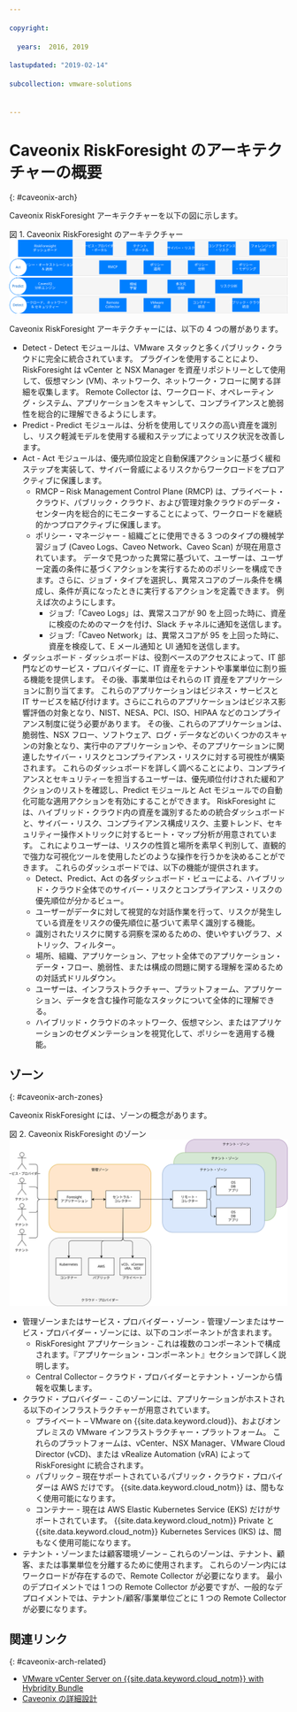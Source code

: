 ```yaml
---

copyright:

  years:  2016, 2019

lastupdated: "2019-02-14"

subcollection: vmware-solutions


---
```


# Caveonix RiskForesight のアーキテクチャーの概要
{: #caveonix-arch}

Caveonix RiskForesight アーキテクチャーを以下の図に示します。

図 1. Caveonix RiskForesight のアーキテクチャー
![アーキテクチャー図](caveonix-architecture.svg)

Caveonix RiskForesight アーキテクチャーには、以下の 4 つの層があります。
-	Detect - Detect モジュールは、VMware スタックと多くパブリック・クラウドに完全に統合されています。 プラグインを使用することにより、RiskForesight は vCenter と NSX Manager を資産リポジトリーとして使用して、仮想マシン (VM)、ネットワーク、ネットワーク・フローに関する詳細を収集します。 Remote Collector は、ワークロード、オペレーティング・システム、アプリケーションをスキャンして、コンプライアンスと脆弱性を総合的に理解できるようにします。
-	Predict - Predict モジュールは、分析を使用してリスクの高い資産を識別し、リスク軽減モデルを使用する緩和ステップによってリスク状況を改善します。
-	Act - Act モジュールは、優先順位設定と自動保護アクションに基づく緩和ステップを実装して、サイバー脅威によるリスクからワークロードをプロアクティブに保護します。
    - RMCP – Risk Management Control Plane (RMCP) は、プライベート・クラウド、パブリック・クラウド、および管理対象クラウドのデータ・センター内を総合的にモニターすることによって、ワークロードを継続的かつプロアクティブに保護します。
    - ポリシー・マネージャー - 組織ごとに使用できる 3 つのタイプの機械学習ジョブ (Caveo Logs、Caveo Network、Caveo Scan) が現在用意されています。 データで見つかった異常に基づいて、ユーザーは、ユーザー定義の条件に基づくアクションを実行するためのポリシーを構成できます。さらに、ジョブ・タイプを選択し、異常スコアのブール条件を構成し、条件が真になったときに実行するアクションを定義できます。 例えば次のようにします。
        - ジョブ:「Caveo Logs」は、異常スコアが 90 を上回った時に、資産に検疫のためのマークを付け、Slack チャネルに通知を送信します。
        - ジョブ:「Caveo Network」は、異常スコアが 95 を上回った時に、資産を検疫して、E メール通知と UI 通知を送信します。
- ダッシュボード - ダッシュボードは、役割ベースのアクセスによって、IT 部門などのサービス・プロバイダーに、IT 資産をテナントや事業単位に割り振る機能を提供します。 その後、事業単位はそれらの IT 資産をアプリケーションに割り当てます。 これらのアプリケーションはビジネス・サービスと IT サービスを結び付けます。さらにこれらのアプリケーションはビジネス影響評価の対象となり、NIST、NESA、PCI、ISO、HIPAA などのコンプライアンス制度に従う必要があります。 その後、これらのアプリケーションは、脆弱性、NSX フロー、ソフトウェア、ログ・データなどのいくつかのスキャンの対象となり、実行中のアプリケーションや、そのアプリケーションに関連したサイバー・リスクとコンプライアンス・リスクに対する可視性が構築されます。 これらのダッシュボードを詳しく調べることにより、コンプライアンスとセキュリティーを担当するユーザーは、優先順位付けされた緩和アクションのリストを確認し、Predict モジュールと Act モジュールでの自動化可能な適用アクションを有効にすることができます。 RiskForesight には、ハイブリッド・クラウド内の資産を識別するための統合ダッシュボードと、サイバー・リスク、コンプライアンス構成リスク、主要トレンド、セキュリティー操作メトリックに対するヒート・マップ分析が用意されています。 これによりユーザーは、リスクの性質と場所を素早く判別して、直観的で強力な可視化ツールを使用したどのような操作を行うかを決めることができます。 これらのダッシュボードでは、以下の機能が提供されます。
  - Detect、Predict、Act の各ダッシュボード・ビューによる、ハイブリッド・クラウド全体でのサイバー・リスクとコンプライアンス・リスクの優先順位が分かるビュー。
  - ユーザーがデータに対して視覚的な対話作業を行って、リスクが発生している資産をリスクの優先順位に基づいて素早く識別する機能。
  - 識別されたリスクに関する洞察を深めるための、使いやすいグラフ、メトリック、フィルター。
  - 場所、組織、アプリケーション、アセット全体でのアプリケーション・データ・フロー、脆弱性、または構成の問題に関する理解を深めるための対話式ドリルダウン。
  - ユーザーは、インフラストラクチャー、プラットフォーム、アプリケーション、データを含む操作可能なスタックについて全体的に理解できる。
  - ハイブリッド・クラウドのネットワーク、仮想マシン、またはアプリケーションのセグメンテーションを視覚化して、ポリシーを適用する機能。

## ゾーン
{: #caveonix-arch-zones}

Caveonix RiskForesight には、ゾーンの概念があります。

図 2. Caveonix RiskForesight のゾーン
![ゾーンの図](caveonix-zones.svg)

-	管理ゾーンまたはサービス・プロバイダー・ゾーン - 管理ゾーンまたはサービス・プロバイダー・ゾーンには、以下のコンポーネントが含まれます。
    - RiskForesight アプリケーション - これは複数のコンポーネントで構成されます。『アプリケーション・コンポーネント』セクションで詳しく説明します。
    - Central Collector – クラウド・プロバイダーとテナント・ゾーンから情報を収集します。
- クラウド・プロバイダー - このゾーンには、アプリケーションがホストされる以下のインフラストラクチャーが用意されています。
    - プライベート – VMware on {{site.data.keyword.cloud}}、およびオンプレミスの VMware インフラストラクチャー・プラットフォーム。 これらのプラットフォームは、vCenter、NSX Manager、VMware Cloud Director (vCD)、または vRealize Automation (vRA) によって RiskForesight に統合されます。
    - パブリック – 現在サポートされているパブリック・クラウド・プロバイダーは AWS だけです。 {{site.data.keyword.cloud_notm}} は、間もなく使用可能になります。
    - コンテナー - 現在は AWS Elastic Kubernetes Service (EKS) だけがサポートされています。 {{site.data.keyword.cloud_notm}} Private と {{site.data.keyword.cloud_notm}} Kubernetes Services (IKS) は、間もなく使用可能になります。
-	テナント・ゾーンまたは顧客環境ゾーン – これらのゾーンは、テナント、顧客、または事業単位を分離するために使用されます。 これらのゾーン内にはワークロードが存在するので、Remote Collector が必要になります。 最小のデプロイメントでは 1 つの Remote Collector が必要ですが、一般的なデプロイメントでは、テナント/顧客/事業単位ごとに 1 つの Remote Collector が必要になります。


## 関連リンク
{: #caveonix-arch-related}


*   [VMware vCenter Server on {{site.data.keyword.cloud_notm}} with Hybridity Bundle](/docs/services/vmwaresolutions/archiref/vcs?topic=vmware-solutions-vcs-hybridity-intro)
*   [Caveonix の詳細設計](/docs/services/vmwaresolutions/archiref/caveonix?topic=vmware-solutions-caveonix-detailed)
